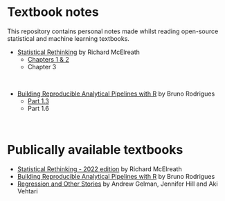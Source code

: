 # Textbook notes
This repository contains personal notes made whilst reading open-source statistical and machine learning textbooks.

+ [Statistical Rethinking](https://xcelab.net/rm/statistical-rethinking/) by Richard McElreath       
    + [Chapters 1 & 2](./statistical_rethinking/sr_chapters_1_and_2.md)
    + Chapter 3   

<br>  

+ [Building Reproducible Analytical Pipelines with R](https://raps-with-r.dev/) by Bruno Rodrigues  
    + [Part 1.3](./building_raps_with_r/raps_part_1_3.md)  
    + Part 1.6      

<br>  

# Publically available textbooks
+ [Statistical Rethinking - 2022 edition](https://github.com/rmcelreath/stat_rethinking_2022) by Richard McElreath  
+ [Building Reproducible Analytical Pipelines with R](https://raps-with-r.dev/) by Bruno Rodrigues      
+ [Regression and Other Stories](https://avehtari.github.io/ROS-Examples/) by Andrew Gelman, Jennifer Hill and Aki Vehtari    

